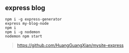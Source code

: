 ## express blog

```
npm i -g express-generator
express my-blog-node
npm i
npm i -g nodemon
nodemon npm start
```

> https://github.com/HuangGuangXian/mysite-express
